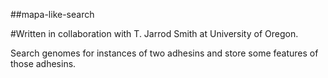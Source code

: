 ##mapa-like-search

#Written in collaboration with T. Jarrod Smith at University of Oregon.

Search genomes for instances of two adhesins and store some features of those adhesins.


